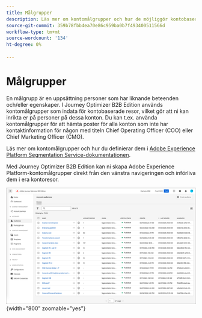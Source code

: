 ```yaml
---
title: Målgrupper
description: Läs mer om kontomålgrupper och hur de möjliggör kontobaserade resor.
source-git-commit: 359b78fbb4ea70e86c959ba0b7f493400511566d
workflow-type: tm+mt
source-wordcount: '134'
ht-degree: 0%

---
```



# Målgrupper

En målgrupp är en uppsättning personer som har liknande beteenden och/eller egenskaper. I Journey Optimizer B2B Edition används kontomålgrupper som indata för kontobaserade resor, vilket gör att ni kan inrikta er på personer på dessa konton. Du kan t.ex. använda kontomålgrupper för att hämta poster för alla konton som inte har kontaktinformation för någon med titeln Chief Operating Officer (COO) eller Chief Marketing Officer (CMO).

Läs mer om kontomålgrupper och hur du definierar dem i [Adobe Experience Platform Segmentation Service-dokumentationen](https://experienceleague.adobe.com/en/docs/experience-platform/segmentation/ui/account-audiences).

Med Journey Optimizer B2B Edition kan ni skapa Adobe Experience Platform-kontomålgrupper direkt från den vänstra navigeringen och införliva dem i era kontoresor.

![Åtkomst till målgrupper på konton](./assets/account-audiences-browse.png){width="800" zoomable="yes"}
